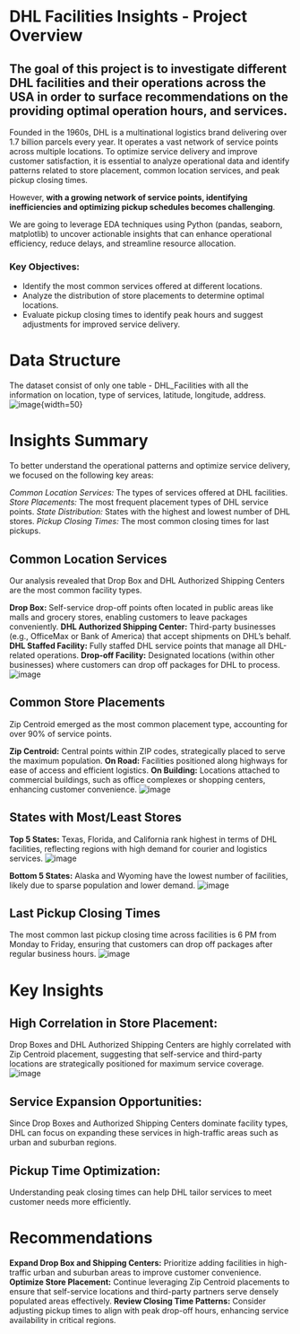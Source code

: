 # DHL Facilities Insights - Project Overview

## The goal of this project is to investigate different DHL facilities and their operations across the USA in order to surface recommendations on the providing optimal operation hours, and services.

Founded in the 1960s, DHL is a multinational logistics brand delivering over 1.7 billion parcels every year. It operates a vast network of service points across multiple locations. To optimize service delivery and improve customer satisfaction, it is essential to analyze operational data and identify patterns related to store placement, common location services, and peak pickup closing times.

However, **with a growing network of service points, identifying inefficiencies and optimizing pickup schedules becomes challenging**. 

We are going to leverage EDA techniques using Python (pandas, seaborn, matplotlib) to uncover actionable insights that can enhance operational efficiency, reduce delays, and streamline resource allocation.

### Key Objectives:

- Identify the most common services offered at different locations.
- Analyze the distribution of store placements to determine optimal locations.
- Evaluate pickup closing times to identify peak hours and suggest adjustments for improved service delivery.


# Data Structure
The dataset consist of only one table - DHL_Facilities with all the information on location, type of services, latitude, longitude, address. 
![image](https://github.com/user-attachments/assets/1cb3b5d0-6c69-4d29-aeb5-577960f7d5b7){width=50}


# Insights Summary

To better understand the operational patterns and optimize service delivery, we focused on the following key areas:

*Common Location Services:* The types of services offered at DHL facilities.
*Store Placements:* The most frequent placement types of DHL service points.
*State Distribution:* States with the highest and lowest number of DHL stores.
*Pickup Closing Times:* The most common closing times for last pickups.

## Common Location Services
Our analysis revealed that Drop Box and DHL Authorized Shipping Centers are the most common facility types.

**Drop Box:** Self-service drop-off points often located in public areas like malls and grocery stores, enabling customers to leave packages conveniently.
**DHL Authorized Shipping Center:** Third-party businesses (e.g., OfficeMax or Bank of America) that accept shipments on DHL’s behalf.
**DHL Staffed Facility:** Fully staffed DHL service points that manage all DHL-related operations.
**Drop-off Facility:** Designated locations (within other businesses) where customers can drop off packages for DHL to process.
![image](assets/location_type.png)

## Common Store Placements
Zip Centroid emerged as the most common placement type, accounting for over 90% of service points.

**Zip Centroid:** Central points within ZIP codes, strategically placed to serve the maximum population.
**On Road:** Facilities positioned along highways for ease of access and efficient logistics.
**On Building:** Locations attached to commercial buildings, such as office complexes or shopping centers, enhancing customer convenience.
![image](assets/store_placement.png)

## States with Most/Least Stores
**Top 5 States:** Texas, Florida, and California rank highest in terms of DHL facilities, reflecting regions with high demand for courier and logistics services.
![image](assets/topcity.png)

**Bottom 5 States:** Alaska and Wyoming have the lowest number of facilities, likely due to sparse population and lower demand.
![image](assets/bottomcity.png)

## Last Pickup Closing Times
The most common last pickup closing time across facilities is 6 PM from Monday to Friday, ensuring that customers can drop off packages after regular business hours.
![image](assets/closingtime.png)

# Key Insights

## High Correlation in Store Placement:
Drop Boxes and DHL Authorized Shipping Centers are highly correlated with Zip Centroid placement, suggesting that self-service and third-party locations are strategically positioned for maximum service coverage.
![image](assets/corr.png)


## Service Expansion Opportunities:
Since Drop Boxes and Authorized Shipping Centers dominate facility types, DHL can focus on expanding these services in high-traffic areas such as urban and suburban regions.

## Pickup Time Optimization:
Understanding peak closing times can help DHL tailor services to meet customer needs more efficiently.


# Recommendations

**Expand Drop Box and Shipping Centers:** Prioritize adding facilities in high-traffic urban and suburban areas to improve customer convenience.
**Optimize Store Placement:** Continue leveraging Zip Centroid placements to ensure that self-service locations and third-party partners serve densely populated areas effectively.
**Review Closing Time Patterns:** Consider adjusting pickup times to align with peak drop-off hours, enhancing service availability in critical regions.
